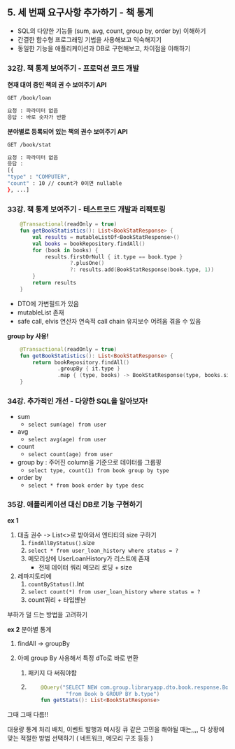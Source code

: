 ## 5. 세 번째 요구사항 추가하기 - 책 통계

- SQL의 다양한 기능들 (sum, avg, count, group by, order by) 이해하기
- 간결한 함수형 프로그래밍 기법을 사용해보고 익숙해지기
- 동일한 기능을 애플리케이션과 DB로 구현해보고, 차이점을 이해하기



### 32강. 책 통계 보여주기 - 프로덕션 코드 개발

**현재 대여 중인 책의 권 수 보여주기 API**

```bash
GET /book/loan 

요청 : 파라미터 없음
응답 : 바로 숫자가 반환 
```



**분야별로 등록되어 있는 책의 권수 보여주기 API**

```bash
GET /book/stat 

요청 : 파라미터 없음
응답 : 
[{
"type" : "COMPUTER",
"count" : 10 // count가 0이면 nullable
}, ...]
```



### 33강. 책 통계 보여주기 - 테스트코드 개발과 리팩토링

```kotlin
    @Transactional(readOnly = true)
    fun getBookStatistics(): List<BookStatResponse> {
        val results = mutableListOf<BookStatResponse>()
        val books = bookRepository.findAll()
        for (book in books) {
            results.firstOrNull { it.type == book.type }
                    ?.plusOne()
                    ?: results.add(BookStatResponse(book.type, 1))
        }
        return results
    }
```

- DTO에 가변필드가 있음
- mutableList 존재
- safe call, elvis 연산자 연속적 call chain 유지보수 어려움 겪을 수 있음 



**group by 사용!**

```kotlin
    @Transactional(readOnly = true)
    fun getBookStatistics(): List<BookStatResponse> {
        return bookRepository.findAll()
                .groupBy { it.type }
                .map { (type, books) -> BookStatResponse(type, books.size) }
    }
```





### 34강. 추가적인 개선 - 다양한 SQL을 알아보자!

- sum
  - `select sum(age) from user`
- avg
  - `select avg(age) from user`
- count
  - `select count(age) from user`
- group by : 주어진 column을 기준으로 데이터를 그룹핑
  - `select type, count(1) from book group by type`
- order by
  - `select * from book order by type desc`



### 35강. 애플리케이션 대신 DB로 기능 구현하기

**ex 1**

1. 대출 권수 -> List<>로 받아와서 엔티티의 size 구하기
   1. `findAllByStatus()`.size
   2. `select * from user_loan_history where status = ?`
   3. 메모리상에 UserLoanHistory가 리스트에 존재
      - 전체 데이터 쿼리 메모리 로딩 + size
2. 레파지토리에
   1.  `countByStatus()`.Int
   2. `select count(*) from user_loan_history where status = ?`
   3. count쿼리 + 타입볂놘

부하가 덜 드는 방법을 고려하기



**ex 2** 분야별 통계

1. findAll -> groupBy

2. 아예 group By 사용해서 특정 dTo로 바로 변환

   1. 패키지 다 써줘야함

   2. ```kotlin
          @Query("SELECT NEW com.group.libraryapp.dto.book.response.BookStatResponse(b.type, COUNT(b.id)) " +
                  "from Book b GROUP BY b.type")
          fun getStats(): List<BookStatResponse>
      ```



그때 그때 다름!!

대용량 통계 처리 배치, 이벤트 발행과 메시징 큐 같은 고민을 해야될 때는,,,, 다 상황에 맞는 적절한 방법 선택하기 ( 네트워크, 메모리 구조 등등 )



